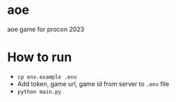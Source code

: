 # aoe
aoe game for procon 2023

# How to run

- `cp env.example .env`
- Add token, game url, game id from server to `.env` file
- `python main.py`

